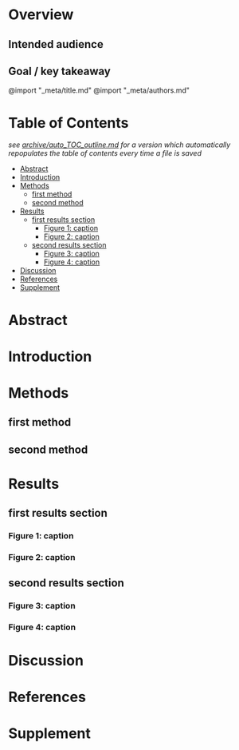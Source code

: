 # Overview
## Intended audience
## Goal / key takeaway
@import "_meta/title.md" 
@import "_meta/authors.md"

# Table of Contents 
*see [archive/auto_TOC_outline.md](archive/auto_TOC_outline.md) for a version which automatically repopulates the table of contents every time a file is saved*

- [Abstract](#abstract)
- [Introduction](#introduction)
- [Methods](#methods)
  - [first method](#first-method)
  - [second method](#second-method)
- [Results](#results)
  - [first results section](#first-results-section)
    - [Figure 1: caption](#figure-1-caption)
    - [Figure 2: caption](#figure-2-caption)
  - [second results section](#second-results-section)
    - [Figure 3: caption](#figure-3-caption)
    - [Figure 4: caption](#figure-4-caption)
- [Discussion](#discussion)
- [References](#references)
- [Supplement](#supplement)

# Abstract

# Introduction

# Methods

## first method
## second method

# Results
## first results section
### Figure 1: caption
### Figure 2: caption

## second results section
### Figure 3: caption
### Figure 4: caption

# Discussion
# References
# Supplement
